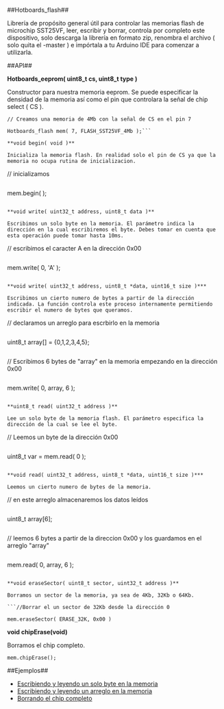 ##Hotboards_flash##

Librería de propósito general útil para controlar las memorias flash de microchip SST25VF, leer, escribir y borrar, controla por completo este dispositivo, solo descarga la librería en formato zip, renombra el archivo ( solo quita el -master ) e impórtala a tu Arduino IDE para comenzar a utilizarla.

##API##

**Hotboards_eeprom( uint8_t cs, uint8_t type )**

Constructor para nuestra memoria eeprom. Se puede especificar la densidad de la memoria así como el pin que controlara la señal de chip select ( CS ).

```
// Creamos una memoria de 4Mb con la señal de CS en el pin 7
```

```
Hotboards_flash mem( 7, FLASH_SST25VF_4Mb );```

**void begin( void )**

Inicializa la memoria flash. En realidad solo el pin de CS ya que la memoria no ocupa rutina de inicializacion.

```
// inicializamos
```

``` 
mem.begin( );
```

**void write( uint32_t address, uint8_t data )**

Escribimos un solo byte en la memoria. El parámetro indica la dirección en la cual escribiremos el byte. Debes tomar en cuenta que esta operación puede tomar hasta 10ms.

```
// escribimos el caracter A en la dirección 0x00
```

```
mem.write( 0, 'A' );
```

**void write( uint32_t address, uint8_t *data, uint16_t size )***

Escribimos un cierto numero de bytes a partir de la dirección indicada. La función controla este proceso internamente permitiendo escribir el numero de bytes que queramos.

```
// declaramos un arreglo para escrbirlo en la memoria
```

```
uint8_t array[] = {0,1,2,3,4,5};
```
```
// Escribimos 6 bytes de "array" en la memoria empezando en la dirección 0x00 
```
```
mem.write( 0, array, 6 );
```

**uint8_t read( uint32_t address )**

Lee un solo byte de la memoria flash. El parámetro especifica la dirección de la cual se lee el byte.
```
// Leemos un byte de la dirección 0x00
```

```
uint8_t var = mem.read( 0 );
```

**void read( uint32_t address, uint8_t *data, uint16_t size )***

Leemos un cierto numero de bytes de la memoria.
```
// en este arreglo almacenaremos los datos leídos
```

```
uint8_t array[6];
```

```
// leemos 6 bytes a partir de la direccion 0x00 y los guardamos en el arreglo "array"
```

```
mem.read( 0, array, 6 );
```

**void eraseSector( uint8_t sector, uint32_t address )**

Borramos un sector de la memoria, ya sea de 4Kb, 32Kb o 64Kb.

```//Borrar el un sector de 32Kb desde la dirección 0 
```

```
mem.eraseSector( ERASE_32K, 0x00 )
```
**void chipErase(void)**

Borramos el chip completo.

```
mem.chipErase();
```

##Ejemplos##



- [Escribiendo y leyendo un solo byte en la memoria](https://github.com/Hotboards/Hotboards_flash/blob/master/examples/write_byte/write_byte.ino)
- [Escribiendo y leyendo un arreglo en la memoria](https://github.com/Hotboards/Hotboards_flash/blob/master/examples/write_array/write_array.ino)
- [Borrando el chip completo](https://github.com/Hotboards/Hotboards_flash/blob/master/examples/chip_erase/chip_erase.ino) 